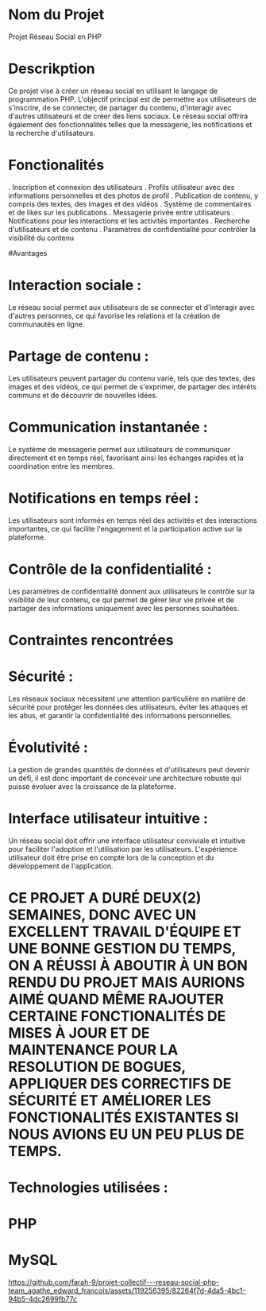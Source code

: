# Nom du Projet

Projet Réseau Social en PHP

# Descrikption

Ce projet vise à créer un réseau social en utilisant le langage de programmation PHP. 
L'objectif principal est de permettre aux utilisateurs de s'inscrire, de se connecter, de partager du contenu, d'interagir avec d'autres utilisateurs et de créer des liens sociaux. 
Le réseau social offrira également des fonctionnalités telles que la messagerie, les notifications et la recherche d'utilisateurs.

# Fonctionalités

. Inscription et connexion des utilisateurs
. Profils utilisateur avec des informations personnelles et des photos de profil
. Publication de contenu, y compris des textes, des images et des vidéos
. Système de commentaires et de likes sur les publications
. Messagerie privée entre utilisateurs
. Notifications pour les interactions et les activités importantes
. Recherche d'utilisateurs et de contenu
. Paramètres de confidentialité pour contrôler la visibilité du contenu

#Avantages

 # Interaction sociale :
Le réseau social permet aux utilisateurs de se connecter et d'interagir avec d'autres personnes, ce qui favorise les relations et la création de communautés en ligne.

 # Partage de contenu : 
Les utilisateurs peuvent partager du contenu varié, tels que des textes, des images et des vidéos, ce qui permet de s'exprimer, de partager des intérêts communs et de découvrir de nouvelles idées.

 # Communication instantanée :
 Le système de messagerie permet aux utilisateurs de communiquer directement et en temps réel, favorisant ainsi les échanges rapides et la coordination entre les membres.

 # Notifications en temps réel :  
 Les utilisateurs sont informés en temps réel des activités et des interactions importantes, ce qui facilite l'engagement et la participation active sur la plateforme.

 # Contrôle de la confidentialité : 
 Les paramètres de confidentialité donnent aux utilisateurs le contrôle sur la visibilité de leur contenu, ce qui permet de gérer leur vie privée et de partager des informations uniquement avec les personnes souhaitées.

# Contraintes rencontrées

 # Sécurité : 
 Les réseaux sociaux nécessitent une attention particulière en matière de sécurité pour protéger les données des utilisateurs, éviter les attaques et les abus, et garantir la confidentialité des informations personnelles.

 # Évolutivité : 
 La gestion de grandes quantités de données et d'utilisateurs peut devenir un défi, il est donc important de concevoir une architecture robuste qui puisse évoluer avec la croissance de la plateforme.

 # Interface utilisateur intuitive : 
Un réseau social doit offrir une interface utilisateur conviviale et intuitive pour faciliter l'adoption et l'utilisation par les utilisateurs. L'expérience utilisateur doit être prise en compte lors de la conception et du développement de l'application.


# CE PROJET A DURÉ DEUX(2) SEMAINES, DONC AVEC UN EXCELLENT TRAVAIL D'ÉQUIPE ET UNE BONNE GESTION DU TEMPS, ON A RÉUSSI À ABOUTIR À UN BON RENDU DU PROJET MAIS AURIONS AIMÉ QUAND MÊME RAJOUTER CERTAINE FONCTIONALITÉS DE MISES À JOUR ET DE MAINTENANCE POUR LA RESOLUTION DE BOGUES, APPLIQUER DES CORRECTIFS DE SÉCURITÉ ET AMÉLIORER LES FONCTIONALITÉS EXISTANTES SI NOUS AVIONS EU UN PEU PLUS DE TEMPS.


# Technologies utilisées :

 # PHP
 # MySQL



https://github.com/farah-9/projet-collectif---reseau-social-php-team_agathe_edward_francois/assets/119256395/82264f7d-4da5-4bc1-94b5-4dc2699fb77c







